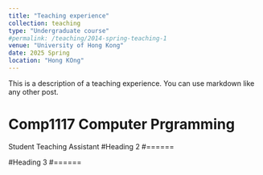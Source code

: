 ```yaml
---
title: "Teaching experience"
collection: teaching
type: "Undergraduate course"
#permalink: /teaching/2014-spring-teaching-1
venue: "University of Hong Kong"
date: 2025 Spring
location: "Hong KOng"
---
```


This is a description of a teaching experience. You can use markdown like any other post.

Comp1117 Computer Prgramming
======
Student Teaching Assistant
#Heading 2
#======

#Heading 3
#======
